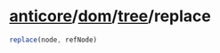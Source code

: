 # [anticore](../../../#reference)/[dom](../../#reference)/[tree](../#reference)/<a name="reference">replace</a>

```js
replace(node, refNode)
```
